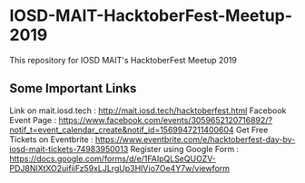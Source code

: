 # IOSD-MAIT-HacktoberFest-Meetup-2019
This repository for IOSD MAIT's HacktoberFest  Meetup 2019

## Some Important Links 
Link on mait.iosd.tech : http://mait.iosd.tech/hacktoberfest.html
Facebook Event Page : https://www.facebook.com/events/3059652120716892/?notif_t=event_calendar_create&notif_id=1569947211400604
Get Free Tickets on Eventbrite : https://www.eventbrite.com/e/hacktoberfest-day-by-iosd-mait-tickets-74983950013
Register using Google Form : https://docs.google.com/forms/d/e/1FAIpQLSeQUOZV-PDJ8NlXtXO2uifijFz59xLJLrgUp3HIVjo7Oe4Y7w/viewform
